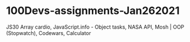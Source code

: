 # 100Devs-assignments-Jan262021
JS30 Array cardio, JavaScript.info - Object tasks, NASA API, Mosh | OOP (Stopwatch), Codewars, Calculator
